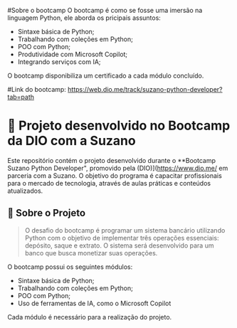 #Sobre o bootcamp
O bootcamp é como se fosse uma imersão na linguagem Python, ele aborda os pricipais assuntos:
- Sintaxe básica de Python;
- Trabalhando com coleções em Python;
- POO com Python;
- Produtividade com Microsoft Copilot;
- Integrando serviços com IA;

O bootcamp disponibiliza um certificado a cada módulo concluído.

#Link do bootcamp: https://web.dio.me/track/suzano-python-developer?tab=path
# 🚀 Projeto desenvolvido no Bootcamp da DIO com a Suzano

Este repositório contém o projeto desenvolvido durante o **Bootcamp  Suzano Python Developer", promovido pela (DIO)](https://www.dio.me/ em parceria com a Suzano. O objetivo do programa é capacitar profissionais para o mercado de tecnologia, através de aulas práticas e conteúdos atualizados.

## 📌 Sobre o Projeto

> O desafio do bootcamp é programar um sistema bancário utilizando Python com o objetivo de implementar três operações essenciais: depósito, saque e extrato. O sistema será desenvolvido para um banco que busca monetizar suas operações.

O bootcamp possui os seguintes módulos:
- Sintaxe básica de Python;
- Trabalhando com coleções em Python;
- POO com Python;
- Uso de ferramentas de IA, como o Microsoft Copilot

Cada módulo é necessário para a realização do projeto.
